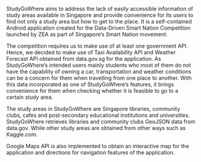 StudyGoWhere aims to address the lack of easily accessible information of study areas available in Singapore and provide convenience for its users to find not only a study area but how to get to the place. It is a self-contained Android application created for the Data-Driven Smart Nation Competition launched by ZEA as part of Singapore’s Smart Nation movement. 

The competition requires us to make use of at least one government API. Hence, we decided to make use of Taxi Availability API and Weather Forecast API obtained from data.gov.sg for the application. As StudyGoWhere’s intended users mainly students who most of them do not have the capability of owning a car, transportation and weather conditions can be a concern for them when travelling from one place to another. With this data incorporated as one of StudyGoWhere’s features, it brings convenience for them when checking whether it is feasible to go to a certain study area. 

The study areas in StudyGoWhere are Singapore libraries, community clubs, cafes and post-secondary educational institutions and universities. StudyGoWhere retrieves libraries and community clubs GeoJSON data from data.gov. While other study areas are obtained from other ways such as Kaggle.com. 

Google Maps API is also implemented to obtain an interactive map for the application and directions for navigation features of the application. 
